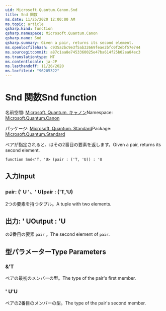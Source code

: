 ```yaml
---
uid: Microsoft.Quantum.Canon.Snd
title: Snd 関数
ms.date: 11/25/2020 12:00:00 AM
ms.topic: article
qsharp.kind: function
qsharp.namespace: Microsoft.Quantum.Canon
qsharp.name: Snd
qsharp.summary: Given a pair, returns its second element.
ms.openlocfilehash: c935a2bc9e3f5ab32669feae2bfc0f2ebf57e744
ms.sourcegitcommit: a87c1aa8e7453360025e47ba614f25b02ea84ec3
ms.translationtype: MT
ms.contentlocale: ja-JP
ms.lasthandoff: 11/26/2020
ms.locfileid: "96205322"
---
```

# <a name="snd-function"></a><span data-ttu-id="14cf1-102">Snd 関数</span><span class="sxs-lookup"><span data-stu-id="14cf1-102">Snd function</span></span>

<span data-ttu-id="14cf1-103">名前空間: [Microsoft. Quantum. キャノン](xref:Microsoft.Quantum.Canon)</span><span class="sxs-lookup"><span data-stu-id="14cf1-103">Namespace: [Microsoft.Quantum.Canon](xref:Microsoft.Quantum.Canon)</span></span>

<span data-ttu-id="14cf1-104">パッケージ: [Microsoft. Quantum. Standard](https://nuget.org/packages/Microsoft.Quantum.Standard)</span><span class="sxs-lookup"><span data-stu-id="14cf1-104">Package: [Microsoft.Quantum.Standard](https://nuget.org/packages/Microsoft.Quantum.Standard)</span></span>


<span data-ttu-id="14cf1-105">ペアが指定されると、はその2番目の要素を返します。</span><span class="sxs-lookup"><span data-stu-id="14cf1-105">Given a pair, returns its second element.</span></span>

```qsharp
function Snd<'T, 'U> (pair : ('T, 'U)) : 'U
```


## <a name="input"></a><span data-ttu-id="14cf1-106">入力</span><span class="sxs-lookup"><span data-stu-id="14cf1-106">Input</span></span>

### <a name="pair--tu"></a><span data-ttu-id="14cf1-107">pair: (' U '、' U)</span><span class="sxs-lookup"><span data-stu-id="14cf1-107">pair : ('T,'U)</span></span>

<span data-ttu-id="14cf1-108">2つの要素を持つタプル。</span><span class="sxs-lookup"><span data-stu-id="14cf1-108">A tuple with two elements.</span></span>



## <a name="output--u"></a><span data-ttu-id="14cf1-109">出力: ' U</span><span class="sxs-lookup"><span data-stu-id="14cf1-109">Output : 'U</span></span>

<span data-ttu-id="14cf1-110">の2番目の要素 `pair` 。</span><span class="sxs-lookup"><span data-stu-id="14cf1-110">The second element of `pair`.</span></span>

## <a name="type-parameters"></a><span data-ttu-id="14cf1-111">型パラメーター</span><span class="sxs-lookup"><span data-stu-id="14cf1-111">Type Parameters</span></span>

### <a name="t"></a><span data-ttu-id="14cf1-112">&</span><span class="sxs-lookup"><span data-stu-id="14cf1-112">'T</span></span>

<span data-ttu-id="14cf1-113">ペアの最初のメンバーの型。</span><span class="sxs-lookup"><span data-stu-id="14cf1-113">The type of the pair's first member.</span></span>
### <a name="u"></a><span data-ttu-id="14cf1-114">' U</span><span class="sxs-lookup"><span data-stu-id="14cf1-114">'U</span></span>

<span data-ttu-id="14cf1-115">ペアの2番目のメンバーの型。</span><span class="sxs-lookup"><span data-stu-id="14cf1-115">The type of the pair's second member.</span></span>